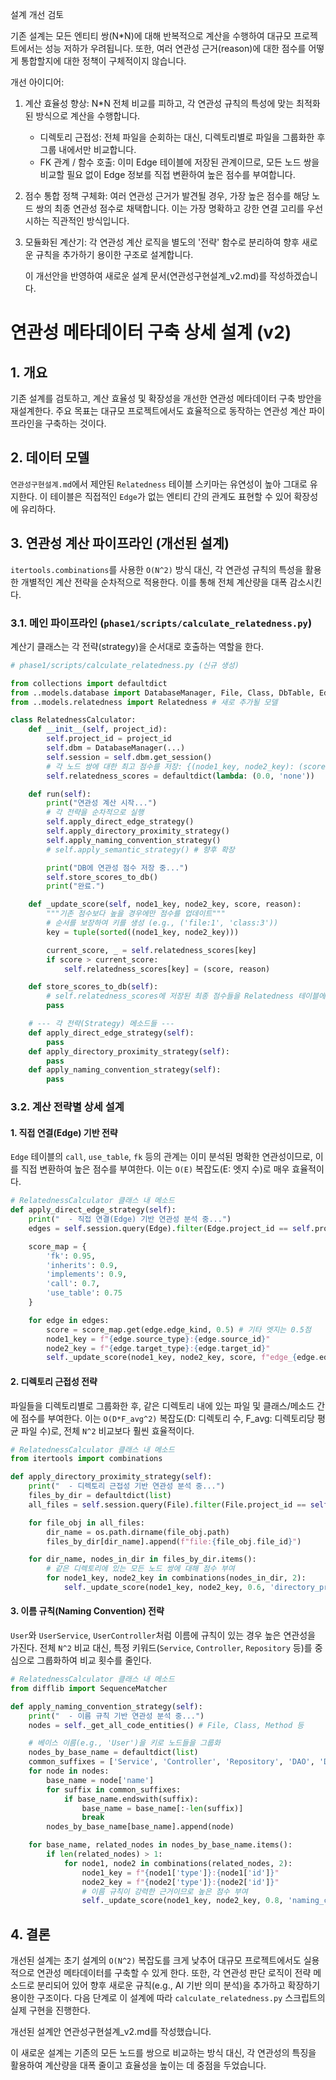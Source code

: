 







설계 개선 검토

  기존 설계는 모든 엔티티 쌍(N*N)에 대해 반복적으로 계산을 수행하여 대규모 프로젝트에서는 성능 저하가 우려됩니다. 또한, 여러 연관성
  근거(reason)에 대한 점수를 어떻게 통합할지에 대한 정책이 구체적이지 않습니다.

  개선 아이디어:

1. 계산 효율성 향상: N*N 전체 비교를 피하고, 각 연관성 규칙의 특성에 맞는 최적화된 방식으로 계산을 수행합니다.
   
   * 디렉토리 근접성: 전체 파일을 순회하는 대신, 디렉토리별로 파일을 그룹화한 후 그룹 내에서만 비교합니다.
   * FK 관계 / 함수 호출: 이미 Edge 테이블에 저장된 관계이므로, 모든 노드 쌍을 비교할 필요 없이 Edge 정보를 직접 변환하여 높은 점수를
     부여합니다.

2. 점수 통합 정책 구체화: 여러 연관성 근거가 발견될 경우, 가장 높은 점수를 해당 노드 쌍의 최종 연관성 점수로 채택합니다. 이는 가장 명확하고
   강한 연결 고리를 우선시하는 직관적인 방식입니다.

3. 모듈화된 계산기: 각 연관성 계산 로직을 별도의 '전략' 함수로 분리하여 향후 새로운 규칙을 추가하기 용이한 구조로 설계합니다.
   
   이 개선안을 반영하여 새로운 설계 문서(연관성구현설계_v2.md)를 작성하겠습니다.



# 연관성 메타데이터 구축 상세 설계 (v2)

## 1. 개요

기존 설계를 검토하고, 계산 효율성 및 확장성을 개선한 연관성 메타데이터 구축 방안을 재설계한다. 주요 목표는 대규모 프로젝트에서도 효율적으로 동작하는 연관성 계산 파이프라인을 구축하는 것이다.

## 2. 데이터 모델

`연관성구현설계.md`에서 제안된 `Relatedness` 테이블 스키마는 유연성이 높아 그대로 유지한다. 이 테이블은 직접적인 `Edge`가 없는 엔티티 간의 관계도 표현할 수 있어 확장성에 유리하다.

## 3. 연관성 계산 파이프라인 (개선된 설계)

`itertools.combinations`를 사용한 `O(N^2)` 방식 대신, 각 연관성 규칙의 특성을 활용한 개별적인 계산 전략을 순차적으로 적용한다. 이를 통해 전체 계산량을 대폭 감소시킨다.

### 3.1. 메인 파이프라인 (`phase1/scripts/calculate_relatedness.py`)

계산기 클래스는 각 전략(strategy)을 순서대로 호출하는 역할을 한다.

```python
# phase1/scripts/calculate_relatedness.py (신규 생성)

from collections import defaultdict
from ..models.database import DatabaseManager, File, Class, DbTable, Edge # 등
from ..models.relatedness import Relatedness # 새로 추가될 모델

class RelatednessCalculator:
    def __init__(self, project_id):
        self.project_id = project_id
        self.dbm = DatabaseManager(...)
        self.session = self.dbm.get_session()
        # 각 노드 쌍에 대한 최고 점수를 저장: {(node1_key, node2_key): (score, reason)}
        self.relatedness_scores = defaultdict(lambda: (0.0, 'none'))

    def run(self):
        print("연관성 계산 시작...")
        # 각 전략을 순차적으로 실행
        self.apply_direct_edge_strategy()
        self.apply_directory_proximity_strategy()
        self.apply_naming_convention_strategy()
        # self.apply_semantic_strategy() # 향후 확장

        print("DB에 연관성 점수 저장 중...")
        self.store_scores_to_db()
        print("완료.")

    def _update_score(self, node1_key, node2_key, score, reason):
        """기존 점수보다 높을 경우에만 점수를 업데이트"""
        # 순서를 보장하여 키를 생성 (e.g., ('file:1', 'class:3'))
        key = tuple(sorted((node1_key, node2_key)))

        current_score, _ = self.relatedness_scores[key]
        if score > current_score:
            self.relatedness_scores[key] = (score, reason)

    def store_scores_to_db(self):
        # self.relatedness_scores에 저장된 최종 점수들을 Relatedness 테이블에 bulk insert/update
        pass

    # --- 각 전략(Strategy) 메소드들 ---
    def apply_direct_edge_strategy(self):
        pass
    def apply_directory_proximity_strategy(self):
        pass
    def apply_naming_convention_strategy(self):
        pass
```

### 3.2. 계산 전략별 상세 설계

#### 1. 직접 연결(Edge) 기반 전략

`Edge` 테이블의 `call`, `use_table`, `fk` 등의 관계는 이미 분석된 명확한 연관성이므로, 이를 직접 변환하여 높은 점수를 부여한다. 이는 `O(E)` 복잡도(E: 엣지 수)로 매우 효율적이다.

```python
# RelatednessCalculator 클래스 내 메소드
def apply_direct_edge_strategy(self):
    print("  - 직접 연결(Edge) 기반 연관성 분석 중...")
    edges = self.session.query(Edge).filter(Edge.project_id == self.project_id).all()

    score_map = {
        'fk': 0.95,
        'inherits': 0.9,
        'implements': 0.9,
        'call': 0.7,
        'use_table': 0.75
    }

    for edge in edges:
        score = score_map.get(edge.edge_kind, 0.5) # 기타 엣지는 0.5점
        node1_key = f"{edge.source_type}:{edge.source_id}"
        node2_key = f"{edge.target_type}:{edge.target_id}"
        self._update_score(node1_key, node2_key, score, f"edge_{edge.edge_kind}")
```

#### 2. 디렉토리 근접성 전략

파일들을 디렉토리별로 그룹화한 후, 같은 디렉토리 내에 있는 파일 및 클래스/메소드 간에 점수를 부여한다. 이는 `O(D*F_avg^2)` 복잡도(D: 디렉토리 수, F_avg: 디렉토리당 평균 파일 수)로, 전체 `N^2` 비교보다 훨씬 효율적이다.

```python
# RelatednessCalculator 클래스 내 메소드
from itertools import combinations

def apply_directory_proximity_strategy(self):
    print("  - 디렉토리 근접성 기반 연관성 분석 중...")
    files_by_dir = defaultdict(list)
    all_files = self.session.query(File).filter(File.project_id == self.project_id).all()

    for file_obj in all_files:
        dir_name = os.path.dirname(file_obj.path)
        files_by_dir[dir_name].append(f"file:{file_obj.file_id}")

    for dir_name, nodes_in_dir in files_by_dir.items():
        # 같은 디렉토리에 있는 모든 노드 쌍에 대해 점수 부여
        for node1_key, node2_key in combinations(nodes_in_dir, 2):
            self._update_score(node1_key, node2_key, 0.6, 'directory_proximity')
```

#### 3. 이름 규칙(Naming Convention) 전략

`User`와 `UserService`, `UserController`처럼 이름에 규칙이 있는 경우 높은 연관성을 가진다. 전체 `N^2` 비교 대신, 특정 키워드(`Service`, `Controller`, `Repository` 등)를 중심으로 그룹화하여 비교 횟수를 줄인다.

```python
# RelatednessCalculator 클래스 내 메소드
from difflib import SequenceMatcher

def apply_naming_convention_strategy(self):
    print("  - 이름 규칙 기반 연관성 분석 중...")
    nodes = self._get_all_code_entities() # File, Class, Method 등

    # 베이스 이름(e.g., 'User')을 키로 노드들을 그룹화
    nodes_by_base_name = defaultdict(list)
    common_suffixes = ['Service', 'Controller', 'Repository', 'DAO', 'DTO', 'VO']
    for node in nodes:
        base_name = node['name']
        for suffix in common_suffixes:
            if base_name.endswith(suffix):
                base_name = base_name[:-len(suffix)]
                break
        nodes_by_base_name[base_name].append(node)

    for base_name, related_nodes in nodes_by_base_name.items():
        if len(related_nodes) > 1:
            for node1, node2 in combinations(related_nodes, 2):
                node1_key = f"{node1['type']}:{node1['id']}"
                node2_key = f"{node2['type']}:{node2['id']}"
                # 이름 규칙이 강력한 근거이므로 높은 점수 부여
                self._update_score(node1_key, node2_key, 0.8, 'naming_convention')
```

## 4. 결론

개선된 설계는 초기 설계의 `O(N^2)` 복잡도를 크게 낮추어 대규모 프로젝트에서도 실용적으로 연관성 메타데이터를 구축할 수 있게 한다. 또한, 각 연관성 판단 로직이 전략 메소드로 분리되어 있어 향후 새로운 규칙(e.g., AI 기반 의미 분석)을 추가하고 확장하기 용이한 구조이다. 다음 단계로 이 설계에 따라 `calculate_relatedness.py` 스크립트의 실제 구현을 진행한다.





 개선된 설계안 연관성구현설계_v2.md를 작성했습니다.

  이 새로운 설계는 기존의 모든 노드를 쌍으로 비교하는 방식 대신, 각 연관성의 특징을 활용하여 계산량을 대폭 줄이고 효율성을 높이는 데 중점을
  두었습니다.
